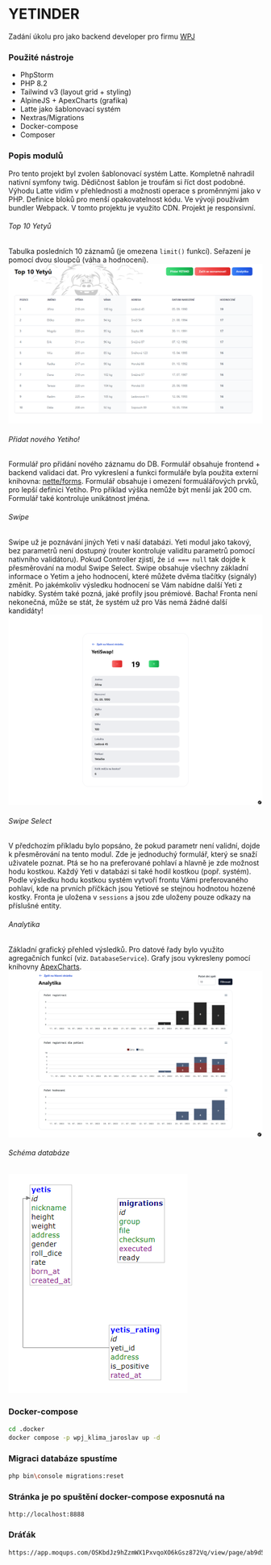 # YETINDER

Zadání úkolu pro jako backend developer pro firmu [WPJ]

### Použité nástroje
- PhpStorm
- PHP 8.2
- Tailwind v3 (layout grid + styling)
- AlpineJS + ApexCharts (grafika)
- Latte jako šablonovací systém
- Nextras/Migrations
- Docker-compose
- Composer

### Popis modulů

Pro tento projekt byl zvolen šablonovací systém Latte. Kompletně nahradil nativní symfony twig. Dědičnost šablon je troufám si říct dost podobné. Výhodu Latte vidím v přehlednosti a možnosti operace s proměnnými jako v PHP. Definice bloků pro menší opakovatelnost kódu. Ve vývoji používám bundler Webpack. V tomto projektu je využito CDN. Projekt je responsivní.

###### Top 10 Yetyů
Tabulka posledních 10 záznamů (je omezena `limit()` funkcí). Seřazení je pomocí dvou sloupců (váha a hodnocení).
![Top 10 Yetyů](/.docs/top_10.png)

###### Přidat nového Yetiho!
Formulář pro přidání nového záznamu do DB. Formulář obsahuje frontend + backend validaci dat. Pro vykreslení a funkci formuláře byla použita externí knihovna: [nette/forms]. Formulář obsahuje i omezení formuálářových prvků, pro lepší definici Yetiho. Pro příklad výška nemůže být menší jak 200 cm. Formulář také kontroluje unikátnost jména.
###### Swipe
Swipe už je poznávání jiných Yeti v naší databázi. Yeti modul jako takový, bez parametrů není dostupný (router kontroluje validitu parametrů pomocí nativního validátoru). Pokud Controller zjistí, že `id === null` tak dojde k přesměrování na modul Swipe Select. Swipe obsahuje všechny základní informace o Yetim a jeho hodnocení, které můžete dvěma tlačítky (signály) změnit. Po jakémkoliv výsledku hodnocení se Vám nabídne další Yeti z nabídky. Systém také pozná, jaké profily jsou prémiové. Bacha! Fronta není nekonečná, může se stát, že systém už pro Vás nemá žádné další kandidáty!
![Swipe](/.docs/swipe.png)

###### Swipe Select
V předchozím příkladu bylo popsáno, že pokud parametr není validní, dojde k přesměrování na tento modul. Zde je jednoduchý formulář, který se snaží uživatele poznat. Ptá se ho na preferované pohlaví a hlavně je zde možnost hodu kostkou. Každý Yeti v databázi si také hodil kostkou (popř. systém). Podle výsledku hodu kostkou systém vytvoří frontu Vámi preferovaného pohlaví, kde na prvních příčkách jsou Yetiové se stejnou hodnotou hozené kostky. Fronta je uložena v `sessions` a jsou zde uloženy pouze odkazy na příslušné entity.
###### Analytika
Základní grafický přehled výsledků. Pro datové řady bylo využito agregačních funkcí (viz. `DatabaseService`). Grafy jsou vykresleny pomocí knihovny [ApexCharts].
![Analytika](/.docs/analysis.png)

###### Schéma databáze
![db](/.docs/db_scheme.png)

### Docker-compose
```bash
cd .docker
docker compose -p wpj_klima_jaroslav up -d
```

### Migraci databáze spustíme
```bash
php bin\console migrations:reset
```

### Stránka je po spuštění docker-compose exposnutá na
```http request
http://localhost:8888
```

### Dráťák
```link
https://app.moqups.com/OSKbdJz9hZzmWX1PxvqoXO6kGsz872Vq/view/page/ab9d56032
```


[WPJ]: <https://wpj.cz>
[nette/forms]: <https://github.com/nette/forms>
[ApexCharts]: <https://apexcharts.com/>

